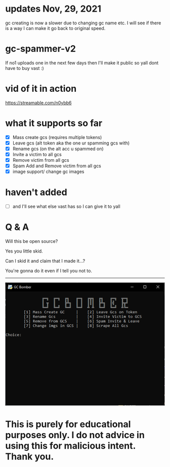 # updates Nov, 29, 2021
gc creating is now a slower due to changing gc name etc. I will see if there is a way I can make it go back to original speed.


# gc-spammer-v2
If no1 uploads one in the next few days then I'll make it public so yall dont have to buy vast :)
# vid of it in action
https://streamable.com/n0ybb6
# what it supports so far

- [x] Mass create gcs (requires multiple tokens)
- [x] Leave gcs (alt token aka the one ur spamming gcs with)
- [x] Rename gcs (on the alt acc u spammed on)
- [x] Invite a victim to all gcs
- [x] Remove victim from all gcs
- [x] Spam Add and Remove victim from all gcs
- [x] image support/ change gc images
# haven't added
- [ ] and I'll see what else vast has so I can give it to yall

# Q & A

Will this be open source?

Yes you little skid.

Can I skid it and claim that I made it...?

You're gonna do it even if I tell you not to.

------------------------------------------------------------
![](a.png)

# This is purely for educational purposes only. I do not advice in using this for malicious intent. Thank you.
